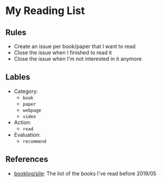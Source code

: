 My Reading List
===============


Rules
-----

- Create an issue per book/paper that I want to read
- Close the issue when I finished to read it
- Close the issue when I'm not interested in it anymore


Lables
------

- Category:
  - `book`
  - `paper`
  - `webpage`
  - `video`
- Action:
  - `read`
- Evaluation:
  - `recommend`

References
----------

- [booklog/sile](https://booklog.jp/users/sile): The list of the books I've read before 2019/05
